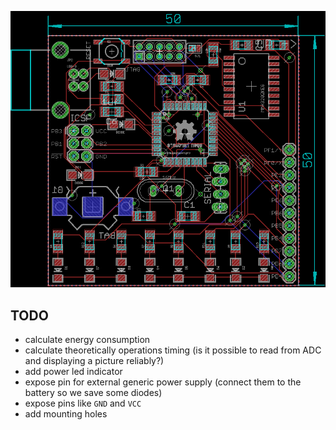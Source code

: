 ![board layout](board.png)

## TODO

 - calculate energy consumption
 - calculate theoretically operations timing (is it possible to read from ADC and displaying a picture reliably?)
 - add power led indicator
 - expose pin for external generic power supply (connect them to the battery so we save some diodes)
 - expose pins like ``GND`` and ``VCC``
 - add mounting holes
